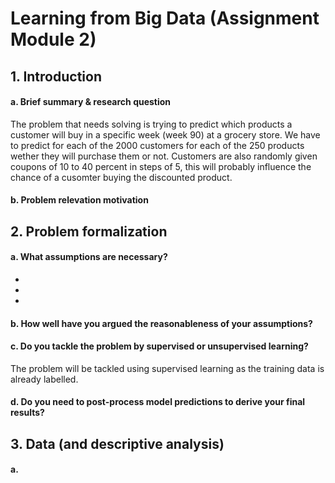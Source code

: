 # Learning from Big Data (Assignment Module 2)

## 1. Introduction

#### a. Brief summary & research question
The problem that needs solving is trying to predict which products a customer will buy in a specific week (week 90) at a grocery store. We have to predict for each of the 2000 customers for each of the 250 products wether they will purchase them or not. Customers are also randomly given coupons of 10 to 40 percent in steps of 5, this will probably influence the chance of a cusomter buying the discounted product.

#### b. Problem relevation motivation




## 2. Problem formalization
#### a. What assumptions are necessary?
<ul> 
    <li>
    <li>
    <li>
</ul>

#### b. How well have you argued the reasonableness of your assumptions?  
#### c. Do you tackle the problem by supervised or unsupervised learning? 
The problem will be tackled using supervised learning as the training data is already labelled.

#### d. Do you need to post-process model predictions to derive your final results? 



## 3. Data (and descriptive analysis)
#### a. 
